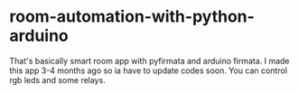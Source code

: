 # room-automation-with-python-arduino
That's basically smart room app with pyfirmata and arduino firmata. 
I made this app 3-4 months ago so ia have to update codes soon. 
You can control rgb leds and some relays.
